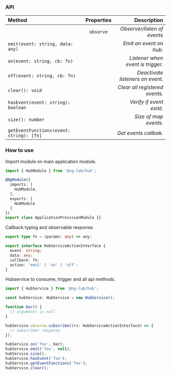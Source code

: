 ### API

<div class="md-card__table">

| **Method** | **Properties** | **Description** |
|:---|:---:|---:|
|  | `observe` | *Observer/listen of events* |
| `emit(event: string, data: any)` |  | *Emit an event on hub.* |
| `on(event: string, cb: fn)` |  | *Listener when event is trigger.* |
| `off(event: string, cb: fn)` |  | *Deactivate listeners on event.* |
| `clear(): void` |  | *Clear all registered events.* |
| `hasEvent(event: string): boolean` |  | *Verify if event exist.* |
| `size(): number` |  | *Size of map events.* |
| `getEventFunctions(event: string): [fn]` |  | *Get events callbak.* |

</div>

### How to use

Import module on main application module.

```typescript
import { HubModule } from '@ng-lab/hub';

@NgModule({
  imports: [
    HubModule,
  ],
  exports: [
    HubModule
  ]
})
export class ApplicationProvisionModule {}
```

Callback typing and observable response.

```typescript
export type fn = (params: any) => any;

export interface HubServiceActionInterface {
  event: string;
  data: any;
  callback: fn;
  action: 'emit' | 'on' | 'off';
}
```

Hubservice to consume, trigger and all api methods.

```typescript
import { HubService } from '@ng-lab/hub';

const hubService: HubService = new HubService();

function bar() {
  // arguments is null
}

hubService.observe.subscribe((rs: HubServiceActionInterface) => {
  // subscriber response
});

hubService.on('foo', bar);
hubService.emit('foo', null);
hubService.size();
hubService.hasEvent('foo');
hubService.getEventFunctions('foo');
hubService.clear();
```

